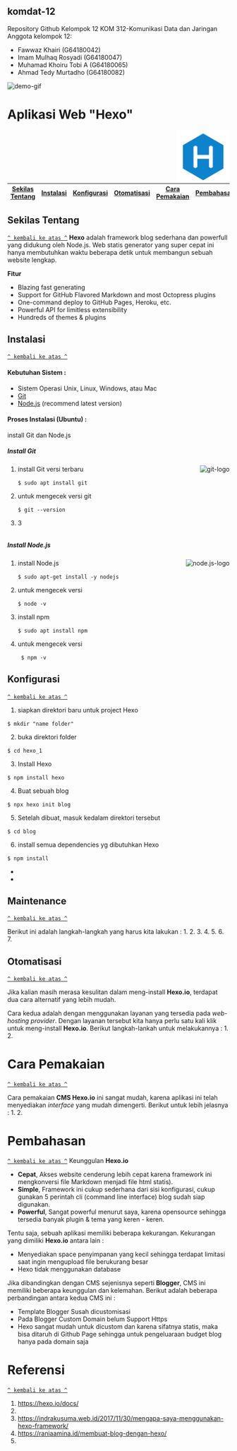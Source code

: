 ## komdat-12
Repository Github Kelompok 12 KOM 312-Komunikasi Data dan Jaringan
Anggota kelompok 12:
- Fawwaz Khairi         (G64180042)
- Imam Mulhaq Rosyadi   (G64180047)
- Muhamad Khoiru Tobi A (G64180065)
- Ahmad Tedy Murtadho   (G64180082)

<img src="https://lh3.googleusercontent.com/pw/ACtC-3flKG42xMQ8-CIo_0kd2vNdq3oUA6yfS0F-Lm2FueO9du7u0Ydz2W4Q1l4Aky4C0dzLGbVKTTO3Zeybz_MSy-IjiTPeDA2YQZWlLZ8zDmBS0aAJP0rUtMpeAYXmZFpE3ovV7SAdCobtUgd0kOzl1cs1=w450-h253-no?authuser=1" alt="demo-gif" height="500" >

# Aplikasi Web "Hexo"

<img src="https://raw.githubusercontent.com/hexojs/logo/master/hexo-logo-avatar.png" alt="hexo-logo" height="120" align="right">

[Sekilas Tentang](#sekilas-tentang) | [Instalasi](#instalasi) | [Konfigurasi](#konfigurasi) | [Otomatisasi](#otomatisasi) | [Cara Pemakaian](#cara-pemakaian) | [Pembahasan](#pembahasan) | [Referensi](#referensi)
:---:|:---:|:---:|:---:|:---:|:---:|:---:



## Sekilas Tentang
[`^ kembali ke atas ^`](#)
**Hexo** adalah framework blog sederhana dan powerfull yang didukung oleh Node.js. Web statis generator yang super cepat ini hanya membutuhkan waktu beberapa detik untuk membangun sebuah website lengkap. 

**Fitur**
- Blazing fast generating
- Support for GitHub Flavored Markdown and most Octopress plugins
- One-command deploy to GitHub Pages, Heroku, etc.
- Powerful API for limitless extensibility
- Hundreds of themes & plugins

## Instalasi
[`^ kembali ke atas ^`](#)

#### Kebutuhan Sistem :
- Sistem Operasi Unix, Linux, Windows, atau Mac
- [Git](http://git-scm.com/)
- [Node.js](http://nodejs.org/) (recommend latest version)

#### Proses Instalasi (Ubuntu) :
install Git dan Node.js 
##### Install Git
<img src="https://git-scm.com/images/logo@2x.png" alt="git-logo" height="90" align="right" >

1. install Git versi terbaru
    ``` 
    $ sudo apt install git
    ```

2. untuk mengecek versi git
    ```
    $ git --version
    ```

3. 3
    ```
    ```

##### Install Node.js
<img src="https://camo.githubusercontent.com/720ed473d178f9380291709d2223860ade4f3c7bc368e3fea1ad057b8dc9c6f5/68747470733a2f2f6e6f64656a732e6f72672f7374617469632f696d616765732f6c6f676f2d6c696768742e737667" alt="node.js-logo" height="90" align="right" >

1. install Node.js
    ``` 
    $ sudo apt-get install -y nodejs
    ```

2. untuk mengecek versi 
    ```
    $ node -v
    ```

3. install npm
    ```
    $ sudo apt install npm
    ```
 
4. untuk mengecek versi
   ```
    $ npm -v
    ```

## Konfigurasi
[`^ kembali ke atas ^`](#)

1. siapkan direktori baru untuk project Hexo
```
$ mkdir "name folder"
```
2. buka direktori folder
```
$ cd hexo_1
```
3. Install Hexo
```
$ npm install hexo
``` 
4. Buat sebuah blog
```
$ npx hexo init blog 
```
5. Setelah dibuat, masuk kedalam direktori tersebut
```
$ cd blog
```
6. install semua dependencies yg dibutuhkan Hexo
```
$ npm install
```
-
- 



## Maintenance
[`^ kembali ke atas ^`](#)

Berikut ini adalah langkah-langkah yang harus kita lakukan :
1. 
2. 
3. 
4. 
5. 
6. 
7. 



## Otomatisasi
[`^ kembali ke atas ^`](#)

Jika kalian masih merasa kesulitan dalam meng-install **Hexo.io**, terdapat dua cara alternatif yang lebih mudah. 

Cara kedua adalah dengan menggunakan layanan yang tersedia pada *web-hosting provider*. Dengan layanan tersebut kita hanya perlu satu kali klik untuk meng-install **Hexo.io**. Berikut langkah-lankah untuk melakukannya :
1. 
2. 



# Cara Pemakaian
[`^ kembali ke atas ^`](#)

Cara pemakaian **CMS Hexo.io** ini sangat mudah, karena aplikasi ini telah menyediakan *interface* yang mudah dimengerti. Berikut untuk lebih jelasnya :
1. 
2. 


# Pembahasan
[`^ kembali ke atas ^`](#)
Keunggulan **Hexo.io**
- **Cepat**, Akses website cenderung lebih cepat karena framework ini mengkonversi file Markdown menjadi file html statis).
- **Simple**, Framework ini cukup sederhana dari sisi konfigurasi, cukup gunakan 5 perintah cli (command line interface) blog sudah siap digunakan.
- **Powerful**, Sangat powerful menurut saya, karena opensource sehingga tersedia banyak plugin & tema yang keren - keren.


Tentu saja, sebuah aplikasi memiliki beberapa kekurangan. Kekurangan yang dimiliki **Hexo.io** antara lain :
- Menyediakan space penyimpanan yang kecil sehingga terdapat limitasi saat ingin mengupload file berukurang besar
- Hexo tidak menggunakan database


Jika dibandingkan dengan CMS sejenisnya seperti **Blogger**, CMS ini memiliki beberapa keunggulan dan kelemahan. Berikut adalah beberapa perbandingan antara kedua CMS ini :

- Template Blogger Susah dicustomisasi
- Pada Blogger Custom Domain belum Support Https
- Hexo sangat mudah untuk dicustom dan karena sifatnya statis, maka bisa ditaruh di Github Page sehingga untuk pengeluaraan budget blog hanya pada domain saja




# Referensi
[`^ kembali ke atas ^`](#)

1. https://hexo.io/docs/
2. 
3. https://indrakusuma.web.id/2017/11/30/mengapa-saya-menggunakan-hexo-framework/
4. https://raniaamina.id/membuat-blog-dengan-hexo/
5. 
